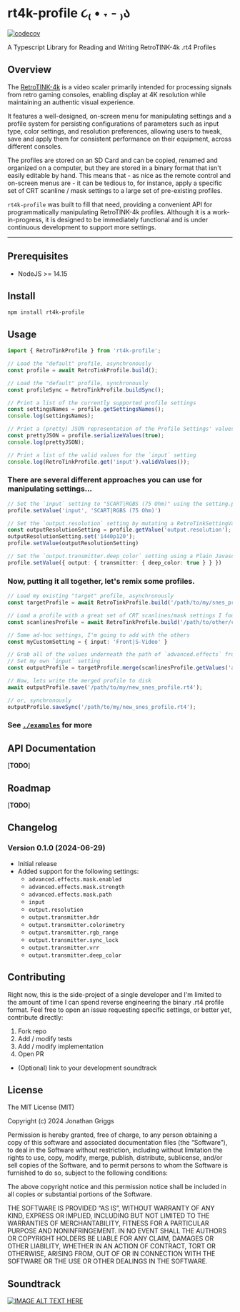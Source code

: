# rt4k-profile ૮₍ • ˕ - ₎ა
[![codecov](https://codecov.io/github/boatmeme/rt4k-profile/graph/badge.svg?token=dbwq3YlYw2)](https://codecov.io/github/boatmeme/rt4k-profile)

A Typescript Library for Reading and Writing RetroTINK-4k .rt4 Profiles

## Overview

The [RetroTINK-4k](https://www.retrotink.com/product-page/retrotink-4k) is a video scaler primarily intended for processing signals from retro gaming consoles, enabling display at 4K resolution while maintaining an authentic visual experience. 

It features a well-designed, on-screen menu for manipulating settings and a profile system for persisting configurations of parameters such as input type, color settings, and resolution preferences, allowing users to tweak, save and apply them for consistent performance on their equipment, across different consoles.

The profiles are stored on an SD Card and can be copied, renamed and organized on a computer, but they are stored in a binary format that isn't easily editable by hand. This means that - as nice as the remote control and on-screen menus are - it can be tedious to, for instance, apply a specific set of CRT scanline / mask settings to a large set of pre-existing profiles.

`rt4k-profile` was built to fill that need, providing a convenient API for programmatically manipulating RetroTINK-4k profiles. Although it is a work-in-progress, it is designed to be immediately functional and is under continuous development to support more settings.

---
## Prerequisites

- NodeJS >= 14.15

## Install

```
npm install rt4k-profile
```

## Usage

```typescript
import { RetroTinkProfile } from 'rt4k-profile';

// Load the "default" profile, asynchronously
const profile = await RetroTinkProfile.build();

// Load the "default" profile, synchronously
const profileSync = RetroTinkProfile.buildSync();

// Print a list of the currently supported profile settings
const settingsNames = profile.getSettingsNames();
console.log(settingsNames);

// Print a (pretty) JSON representation of the Profile Settings' values
const prettyJSON = profile.serializeValues(true);
console.log(prettyJSON);

// Print a list of the valid values for the `input` setting
console.log(RetroTinkProfile.get('input').validValues());
```

### There are several different approaches you can use for manipulating settings...
  
```typescript
// Set the `input` setting to "SCART|RGBS (75 Ohm)" using the setting.path / value interface
profile.setValue('input', 'SCART|RGBS (75 Ohm)')

// Set the `output.resolution` setting by mutating a RetroTinkSettingValue object, and setting it on the Profile
const outputResolutionSetting = profile.getValue('output.resolution');
outputResolutionSetting.set('1440p120');
profile.setValue(outputResolutionSetting)

// Set the `output.transmitter.deep_color` setting using a Plain Javascript Object
profile.setValue({ output: { transmitter: { deep_color: true } } })
```

### Now, putting it all together, let's remix some profiles.
  
```typescript
// Load my existing "target" profile, asynchronously
const targetProfile = await RetroTinkProfile.build('/path/to/my/snes_profile.rt4');

// Load a profile with a great set of CRT scanlines/mask settings I found online
const scanlinesProfile = await RetroTinkProfile.build('/path/to/other/crt-scanlines.rt4');

// Some ad-hoc settings, I'm going to add with the others
const myCustomSetting = { input: 'Front|S-Video' }

// Grab all of the values underneath the path of `advanced.effects` from the scanlinesProfile
// Set my own `input` setting
const outputProfile = targetProfile.merge(scanlinesProfile.getValues('advanced.effects'), myCustomSetting);

// Now, lets write the merged profile to disk
await outputProfile.save('/path/to/my/new_snes_profile.rt4');

// or, synchronously
outputProfile.saveSync('/path/to/my/new_snes_profile.rt4');
```

### See [`./examples`](./examples) for more

## API Documentation

[**TODO**]

## Roadmap 

[**TODO**]

## Changelog 

### Version 0.1.0 (2024-06-29)

- Initial release
- Added support for the following settings:
  - `advanced.effects.mask.enabled`
  - `advanced.effects.mask.strength`
  - `advanced.effects.mask.path`
  - `input`
  - `output.resolution`
  - `output.transmitter.hdr`
  - `output.transmitter.colorimetry`
  - `output.transmitter.rgb_range`
  - `output.transmitter.sync_lock`
  - `output.transmitter.vrr`
  - `output.transmitter.deep_color`

## Contributing

Right now, this is the side-project of a single developer and I'm limited to the amount of time I can spend reverse engineering the binary .rt4 profile format. Feel free to open an issue requesting specific settings, or better yet, contribute directly:

1. Fork repo
2. Add / modify tests
3. Add / modify implementation
4. Open PR
  * (Optional) link to your development soundtrack

## License

The MIT License (MIT)

Copyright (c) 2024 Jonathan Griggs

Permission is hereby granted, free of charge, to any person obtaining a copy of this software and associated documentation files (the “Software”), to deal in the Software without restriction, including without limitation the rights to use, copy, modify, merge, publish, distribute, sublicense, and/or sell copies of the Software, and to permit persons to whom the Software is furnished to do so, subject to the following conditions:

The above copyright notice and this permission notice shall be included in all copies or substantial portions of the Software.

THE SOFTWARE IS PROVIDED “AS IS”, WITHOUT WARRANTY OF ANY KIND, EXPRESS OR IMPLIED, INCLUDING BUT NOT LIMITED TO THE WARRANTIES OF MERCHANTABILITY, FITNESS FOR A PARTICULAR PURPOSE AND NONINFRINGEMENT. IN NO EVENT SHALL THE AUTHORS OR COPYRIGHT HOLDERS BE LIABLE FOR ANY CLAIM, DAMAGES OR OTHER LIABILITY, WHETHER IN AN ACTION OF CONTRACT, TORT OR OTHERWISE, ARISING FROM, OUT OF OR IN CONNECTION WITH THE SOFTWARE OR THE USE OR OTHER DEALINGS IN THE SOFTWARE.

## Soundtrack

[![IMAGE ALT TEXT HERE](https://img.youtube.com/vi/vYxR1WZ5HbY/0.jpg)](https://www.youtube.com/watch?v=vYxR1WZ5HbY)